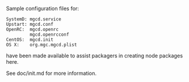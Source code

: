 Sample configuration files for:
```
SystemD: mgcd.service
Upstart: mgcd.conf
OpenRC:  mgcd.openrc
         mgcd.openrcconf
CentOS:  mgcd.init
OS X:    org.mgc.mgcd.plist
```
have been made available to assist packagers in creating node packages here.

See doc/init.md for more information.

